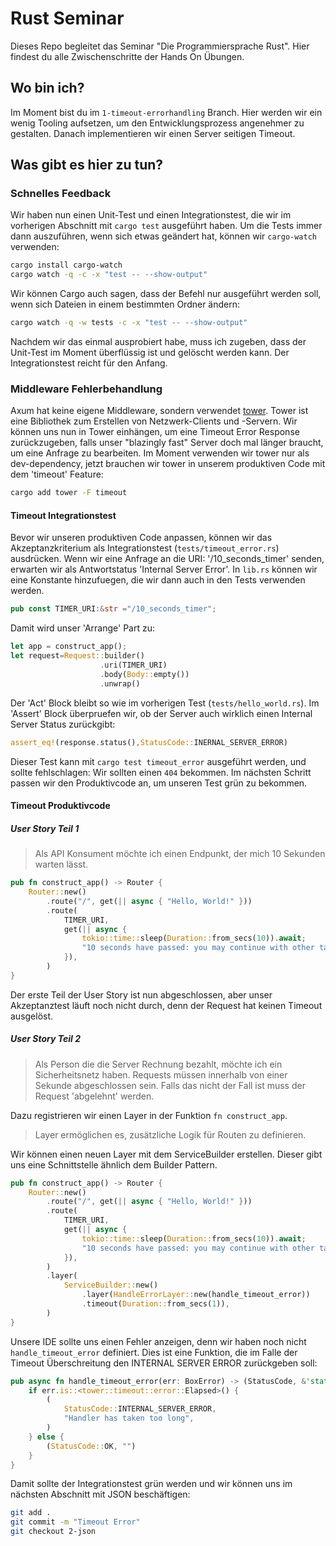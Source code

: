 # Rust Seminar

Dieses Repo begleitet das Seminar "Die Programmiersprache Rust".
Hier findest du alle Zwischenschritte der Hands On Übungen.

## Wo bin ich?

Im Moment bist du im `1-timeout-errorhandling` Branch. Hier werden wir ein wenig Tooling aufsetzen, um den Entwicklungsprozess angenehmer zu gestalten.
Danach implementieren wir einen Server seitigen Timeout.

## Was gibt es hier zu tun?

### Schnelles Feedback

Wir haben nun einen Unit-Test und einen Integrationstest, die wir im vorherigen Abschnitt mit `cargo test` ausgeführt haben.
Um die Tests immer dann auszuführen, wenn sich etwas geändert hat, können wir `cargo-watch` verwenden:

```bash
cargo install cargo-watch
cargo watch -q -c -x "test -- --show-output"
```

Wir können Cargo auch sagen, dass der Befehl nur ausgeführt werden soll, wenn sich Dateien in einem bestimmten Ordner ändern:

```bash
cargo watch -q -w tests -c -x "test -- --show-output"
```

Nachdem wir das einmal ausprobiert habe, muss ich zugeben, dass der Unit-Test im Moment überflüssig ist und gelöscht werden kann.
Der Integrationstest reicht für den Anfang.

### Middleware Fehlerbehandlung

Axum hat keine eigene Middleware, sondern verwendet [tower](https://crates.io/crates/tower).
Tower ist eine Bibliothek zum Erstellen von Netzwerk-Clients und -Servern.
Wir können uns nun in Tower einhängen, um eine Timeout Error Response zurückzugeben, falls unser "blazingly fast" Server doch mal länger braucht, um eine Anfrage zu bearbeiten.
Im Moment verwenden wir tower nur als dev-dependency, jetzt brauchen wir tower in unserem produktiven Code mit dem 'timeout' Feature:

```bash
cargo add tower -F timeout
```

#### Timeout Integrationstest

Bevor wir unseren produktiven Code anpassen, können wir das Akzeptanzkriterium als Integrationstest (`tests/timeout_error.rs`) ausdrücken.
Wenn wir eine Anfrage an die URI: '/10_seconds_timer' senden, erwarten wir als Antwortstatus 'Internal Server Error'.
In `lib.rs` können wir eine Konstante hinzufuegen, die wir dann auch in den Tests verwenden werden.

```rust
pub const TIMER_URI:&str ="/10_seconds_timer";
```

Damit wird unser 'Arrange' Part zu:

```rust
let app = construct_app();
let request=Request::builder()
                    .uri(TIMER_URI)
                    .body(Body::empty())
                    .unwrap()
```

Der 'Act' Block bleibt so wie im vorherigen Test (`tests/hello_world.rs`).
Im 'Assert' Block überpruefen wir, ob der Server auch wirklich einen Internal Server Status zurückgibt:

```rust
assert_eq!(response.status(),StatusCode::INERNAL_SERVER_ERROR)
```

Dieser Test kann mit `cargo test timeout_error` ausgeführt werden, und sollte fehlschlagen: Wir sollten einen `404` bekommen.
Im nächsten Schritt passen wir den Produktivcode an, um unseren Test grün zu bekommen.

#### Timeout Produktivcode

##### User Story Teil 1

> Als API Konsument möchte ich einen Endpunkt, der mich 10 Sekunden warten lässt.

```rust
pub fn construct_app() -> Router {
    Router::new()
        .route("/", get(|| async { "Hello, World!" }))
        .route(
            TIMER_URI,
            get(|| async {
                tokio::time::sleep(Duration::from_secs(10)).await;
                "10 seconds have passed: you may continue with other task now"
            }),
        )
}
```

Der erste Teil der User Story ist nun abgeschlossen, aber unser Akzeptanztest läuft noch nicht durch, denn
der Request hat keinen Timeout ausgelöst.

##### User Story Teil 2

> Als Person die die Server Rechnung bezahlt, möchte ich ein Sicherheitsnetz haben.
> Requests müssen innerhalb von einer Sekunde abgeschlossen sein. Falls das nicht der Fall ist muss der Request 'abgelehnt' werden.

Dazu registrieren wir einen Layer in der Funktion `fn construct_app`.

> Layer ermöglichen es, zusätzliche Logik für Routen zu definieren.

Wir können einen neuen Layer mit dem ServiceBuilder erstellen.
Dieser gibt uns eine Schnittstelle ähnlich dem Builder Pattern.

```rust
pub fn construct_app() -> Router {
    Router::new()
        .route("/", get(|| async { "Hello, World!" }))
        .route(
            TIMER_URI,
            get(|| async {
                tokio::time::sleep(Duration::from_secs(10)).await;
                "10 seconds have passed: you may continue with other task now"
            }),
        )
        .layer(
            ServiceBuilder::new()
                .layer(HandleErrorLayer::new(handle_timeout_error))
                .timeout(Duration::from_secs(1)),
        )
}
```

Unsere IDE sollte uns einen Fehler anzeigen, denn wir haben noch nicht `handle_timeout_error` definiert.
Dies ist eine Funktion, die im Falle der Timeout Überschreitung den INTERNAL SERVER ERROR zurückgeben soll:

```rust
pub async fn handle_timeout_error(err: BoxError) -> (StatusCode, &'static str) {
    if err.is::<tower::timeout::error::Elapsed>() {
        (
            StatusCode::INTERNAL_SERVER_ERROR,
            "Handler has taken too long",
        )
    } else {
        (StatusCode::OK, "")
    }
}
```

Damit sollte der Integrationstest grün werden und wir können uns im nächsten Abschnitt mit JSON beschäftigen:

```bash
git add .
git commit -m "Timeout Error"
git checkout 2-json
```
